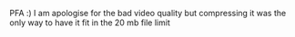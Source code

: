 PFA :)
I am apologise for the bad video quality but compressing it was the only way to have it fit in the 20 mb file limit
